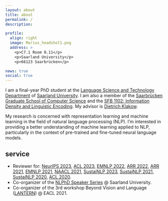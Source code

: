 ```yaml
---
layout: about
title: about
permalink: /
description: 

profile:
  align: right
  image: Marius_headshot1.png
  address: >
    <p>C7.1 Room 0.11</p>
    <p>Saarland University</p>
    <p>66123 Saarbrücken</p>

news: true
social: true
---
```


I am a final-year PhD student at the [Language Science and Technology Department](https://www.uni-saarland.de/en/department/lst.html) of [Saarland University](https://www.uni-saarland.de/en/home.html). I am also a member of the [Saarbrücken Graduate School of Computer Science](https://www.graduateschool-computerscience.de/) and the [SFB 1102: Information Density and Linguistic Encoding](http://www.sfb1102.uni-saarland.de/). My advisor is [Dietrich Klakow](https://scholar.google.de/citations?user=_HtGYmoAAAAJ&hl=en&oi=ao).

My research is concerned with representation learning and machine learning in the field of natural language processing (NLP). I’m interested in providing a better understanding of machine learning applied to NLP, particularly in the context of pre-trained and fine-tuned neural language models.

## service

- Reviewer for: [NeurIPS 2023](https://nips.cc/), [ACL 2023](https://2023.aclweb.org/), [EMNLP 2022](https://2022.emnlp.org/), [ARR 2022](https://aclrollingreview.org/), [ARR 2021](https://aclrollingreview.org/), [EMNLP 2021](https://2021.emnlp.org/), [NAACL 2021](https://2021.naacl.org/), [SustaiNLP 2023](https://sites.google.com/view/sustainlp2023), [SustaiNLP 2021](https://sites.google.com/view/sustainlp2021/home), [SustaiNLP 2020](https://sites.google.com/view/sustainlp2020/home), [ACL 2020](https://acl2020.org/).
- Co-organizer of the [NLPhD Speaker Series](https://sites.google.com/view/nlphd-saar/startseite) @ Saarland University.
- Co-organizer of the 3rd workshop Beyond Vision and Language ([LANTERN](https://aclanthology.org/2021.lantern-1.0/)) @ EACL 2021.

